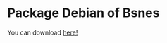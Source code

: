 # Package Debian of Bsnes

You can download [here!](https://github.com/winunix/debian/raw/master/pool/main/b/bsnes-nightly/bsnes-nightly_115.0.1_amd64.deb)
